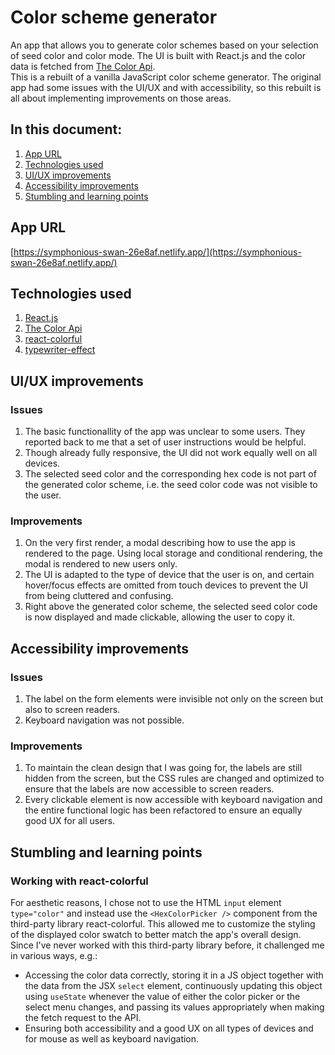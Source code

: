 # Color scheme generator
An app that allows you to generate color schemes based on your selection of seed color and color mode. The UI is built with React.js and the color data is fetched from [The Color Api](https://www.thecolorapi.com/).  
This is a rebuilt of a vanilla JavaScript color scheme generator. The original app had some issues with the UI/UX and with accessibility, so this rebuilt is all about implementing improvements on those areas.

## In this document:
1. [App URL](#app-url)
2. [Technologies used](#technologies-used)
3. [UI/UX improvements](#ui/ux-improvements)
4. [Accessibility improvements](#accessibility-improvements)
5. [Stumbling and learning points](#stumbling-and-learning-points)


## App URL
[https://symphonious-swan-26e8af.netlify.app/](https://symphonious-swan-26e8af.netlify.app/)


## Technologies used
1. [React.js](https://react.dev/)
2. [The Color Api](https://www.thecolorapi.com/)
3. [react-colorful](https://www.npmjs.com/package/react-colorful)
4. [typewriter-effect](https://www.npmjs.com/package/typewriter-effect)


## UI/UX improvements
### Issues
1. The basic functionallity of the app was unclear to some users. They reported back to me that a set of user instructions would be helpful.
2. Though already fully responsive, the UI did not work equally well on all devices.
3. The selected seed color and the corresponding hex code is not part of the generated color scheme, i.e. the seed color code was not visible to the user.

### Improvements
1. On the very first render, a modal describing how to use the app is rendered to the page. Using local storage and conditional rendering, the modal is rendered to new users only.
2. The UI is adapted to the type of device that the user is on, and certain hover/focus effects are omitted from touch devices to prevent the UI from being cluttered and confusing.
3. Right above the generated color scheme, the selected seed color code is now displayed and made clickable, allowing the user to copy it.


## Accessibility improvements
### Issues
1. The label on the form elements were invisible not only on the screen but also to screen readers.
2. Keyboard navigation was not possible.

### Improvements
1. To maintain the clean design that I was going for, the labels are still hidden from the screen, but the CSS rules are changed and optimized to ensure that the labels are now accessible to screen readers.
2. Every clickable element is now accessible with keyboard navigation and the entire functional logic has been refactored to ensure an equally good UX for all users.


## Stumbling and learning points
### Working with react-colorful
For aesthetic reasons, I chose not to use the HTML `input` element `type="color"` and instead use the `<HexColorPicker />` component from the third-party library react-colorful. This allowed me to customize the styling of the displayed color swatch to better match the app's overall design. Since I've never worked with this third-party library before, it challenged me in various ways, e.g.:
- Accessing the color data correctly, storing it in a JS object together with the data from the JSX `select` element, continuously updating this object using `useState` whenever the value of either the color picker or the select menu changes, and passing its values appropriately when making the fetch request to the API.
- Ensuring both accessibility and a good UX on all types of devices and for mouse as well as keyboard navigation.